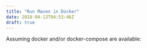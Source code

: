 ```yaml
---
title: "Run Maven in Docker"
date: 2018-04-13T04:53:46Z
draft: true
---
```


Assuming docker and/or docker-compose are available:
